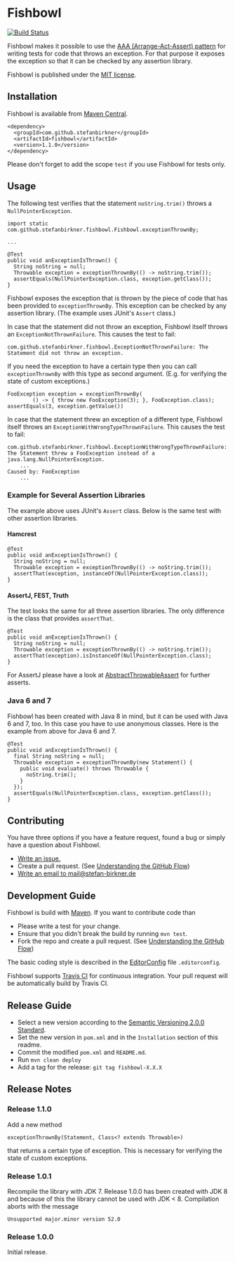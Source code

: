 # Fishbowl

[![Build Status](https://travis-ci.org/stefanbirkner/fishbowl.svg?branch=master)](https://travis-ci.org/stefanbirkner/fishbowl)

Fishbowl makes it possible to use the
[AAA (Arrange-Act-Assert) pattern](http://c2.com/cgi/wiki?ArrangeActAssert)
for writing tests for code that throws an exception. For that purpose it
exposes the exception so that it can be checked by any assertion
library.

Fishbowl is published under the
[MIT license](http://opensource.org/licenses/MIT).


## Installation

Fishbowl is available from [Maven Central](http://search.maven.org/).

    <dependency>
      <groupId>com.github.stefanbirkner</groupId>
      <artifactId>fishbowl</artifactId>
      <version>1.1.0</version>
    </dependency>

Please don't forget to add the scope `test` if you use Fishbowl for
tests only.


## Usage

The following test verifies that the statement `noString.trim()` throws
a `NullPointerException`.

    import static com.github.stefanbirkner.fishbowl.Fishbowl.exceptionThrownBy;

    ...

    @Test
    public void anExceptionIsThrown() {
      String noString = null;
      Throwable exception = exceptionThrownBy(() -> noString.trim());
      assertEquals(NullPointerException.class, exception.getClass());
    }

Fishbowl exposes the exception that is thrown by the piece of code that
has been provided to `exceptionThrownBy`. This exception can be checked
by any assertion library. (The example uses JUnit's `Assert` class.)

In case that the statement did not throw an exception, Fishbowl itself
throws an `ExceptionNotThrownFailure`. This causes the test to fail:

    com.github.stefanbirkner.fishbowl.ExceptionNotThrownFailure: The Statement did not throw an exception.

If you need the exception to have a certain type then you can call
`exceptionThrownBy` with this type as second argument. (E.g. for
verifying the state of custom exceptions.)

    FooException exception = exceptionThrownBy(
            () -> { throw new FooException(3); }, FooException.class);
    assertEquals(3, exception.getValue())

In case that the statement threw an exception of a different type,
Fishbowl itself throws an `ExceptionWithWrongTypeThrownFailure`. This
causes the test to fail:

    com.github.stefanbirkner.fishbowl.ExceptionWithWrongTypeThrownFailure: The Statement threw a FooException instead of a java.lang.NullPointerException.
        ...
    Caused by: FooException
        ...

### Example for Several Assertion Libraries

The example above uses JUnit's `Assert` class. Below is the same test
with other assertion libraries.

#### Hamcrest

    @Test
    public void anExceptionIsThrown() {
      String noString = null;
      Throwable exception = exceptionThrownBy(() -> noString.trim());
      assertThat(exception, instanceOf(NullPointerException.class));
    }

#### AssertJ, FEST, Truth

The test looks the same for all three assertion libraries. The only
difference is the class that provides `assertThat`.

    @Test
    public void anExceptionIsThrown() {
      String noString = null;
      Throwable exception = exceptionThrownBy(() -> noString.trim());
      assertThat(exception).isInstanceOf(NullPointerException.class);
    }

For AssertJ please have a look at
[AbstractThrowableAssert](http://joel-costigliola.github.io/assertj/core/api/org/assertj/core/api/AbstractThrowableAssert.html)
for further asserts.

### Java 6 and 7

Fishbowl has been created with Java 8 in mind, but it can be used with
Java 6 and 7, too. In this case you have to use anonymous classes. Here
is the example from above for Java 6 and 7.

    @Test
    public void anExceptionIsThrown() {
      final String noString = null;
      Throwable exception = exceptionThrownBy(new Statement() {
        public void evaluate() throws Throwable {
          noString.trim();
        }
      });
      assertEquals(NullPointerException.class, exception.getClass());
    }


## Contributing

You have three options if you have a feature request, found a bug or
simply have a question about Fishbowl.

* [Write an issue.](https://github.com/stefanbirkner/quaidan/issues/new)
* Create a pull request. (See [Understanding the GitHub Flow](https://guides.github.com/introduction/flow/index.html))
* [Write an email to mail@stefan-birkner.de](mailto:mail@stefan-birkner.de)


## Development Guide

Fishbowl is build with [Maven](http://maven.apache.org/). If you want to
contribute code than

* Please write a test for your change.
* Ensure that you didn't break the build by running `mvn test`.
* Fork the repo and create a pull request. (See [Understanding the GitHub Flow](https://guides.github.com/introduction/flow/index.html))

The basic coding style is described in the
[EditorConfig](http://editorconfig.org/) file `.editorconfig`.

Fishbowl supports [Travis CI](https://travis-ci.org/) for continuous
integration. Your pull request will be automatically build by Travis
CI.


## Release Guide

* Select a new version according to the
  [Semantic Versioning 2.0.0 Standard](http://semver.org/).
* Set the new version in `pom.xml` and in the `Installation` section of
  this readme.
* Commit the modified `pom.xml` and `README.md`.
* Run `mvn clean deploy`
* Add a tag for the release: `git tag fishbowl-X.X.X`

## Release Notes

### Release 1.1.0

Add a new method

    exceptionThrownBy(Statement, Class<? extends Throwable>)

that returns a certain type of exception. This is necessary for
verifying the state of custom exceptions.

### Release 1.0.1

Recompile the library with JDK 7. Release 1.0.0 has been created with
JDK 8 and because of this the library cannot be used with JDK < 8.
Compilation aborts with the message

    Unsupported major.minor version 52.0

### Release 1.0.0

Initial release.
